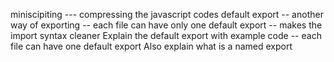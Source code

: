 miniscipiting --- compressing the javascript codes 
default export -- another way of exporting  -- each file can have only one default export -- makes the import syntax cleaner 
Explain the default export with example code -- each file can have one default export
Also explain what is a named export


